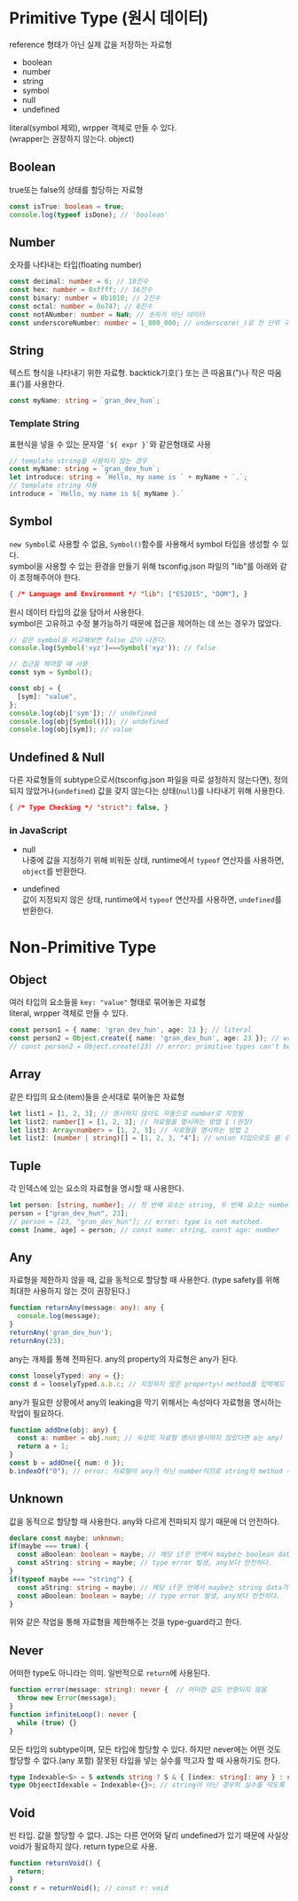 # Primitive Type (원시 데이터)

reference 형태가 아닌 실제 값을 저장하는 자료형
- boolean
- number
- string
- symbol
- null
- undefined

literal(symbol 제외), wrpper 객체로 만들 수 있다.  
(wrapper는 권장하지 않는다. object)

## Boolean

true또는 false의 상태를 할당하는 자료형
```ts
const isTrue: boolean = true;
console.log(typeof isDone); // 'boolean'
```

## Number

숫자를 나타내는 타입(floating number)
```ts
const decimal: number = 6; // 10진수
const hex: number = 0xffff; // 16진수
const binary: number = 0b1010; // 2진수
const octal: number = 0o747; // 8진수
const notANumber: number = NaN; // 숫자가 아닌 데이터
const underscoreNumber: number = 1_000_000; // underscore(_)로 천 단위 구분 가능
```

## String

텍스트 형식을 나타내기 위한 자료형. backtick기호(`) 또는 큰 따옴표(")나 작은 따옴표(')를 사용한다.

```ts
const myName: string = `gran_dev_hun`;
```

### Template String

표현식을 넣을 수 있는 문자열 ``` `${ expr }` ```와 같은형태로 사용
```ts
// template string을 사용하지 않는 경우
const myName: string = `gran_dev_hun`;
let introduce: string = `Hello, my name is ` + myName + `.`;
// template string 사용
introduce = `Hello, my name is ${ myName }.`
```

## Symbol

`new Symbol`로 사용할 수 없음, `Symbol()`함수를 사용해서 symbol 타입을 생성할 수 있다.  
symbol을 사용할 수 있는 환경을 만들기 위해 tsconfig.json 파일의 "lib"를 아래와 같이 조정해주어야 한다.
```json
{ /* Language and Environment */ "lib": ["ES2015", "DOM"], }
```
원시 데이터 타입의 값을 담아서 사용한다.  
symbol은 고유하고 수정 불가능하기 때문에 접근을 제어하는 데 쓰는 경우가 많았다.

```ts
// 같은 symbol을 비교해보면 false 값이 나온다.
console.log(Symbol('xyz')===Symbol('xyz')); // false

// 접근을 제어할 때 사용
const sym = Symbol();

const obj = {
  [sym]: "value",
};
console.log(obj['sym']); // undefined
console.log(obj[Symbol()]); // undefined
console.log(obj[sym]); // value
```

## Undefined & Null

다른 자료형들의 subtype으로서(tsconfig.json 파일을 따로 설정하지 않는다면), 정의되지 않았거나(`undefined`) 값을 갖지 않는다는 상태(`null`)를 나타내기 위해 사용한다.  
```json
{ /* Type Checking */ "strict": false, }
```

### in JavaScript

- null  
나중에 값을 지정하기 위해 비워둔 상태, runtime에서 `typeof` 연산자를 사용하면, `object`를 반환한다.

- undefined  
값이 지정되지 않은 상태, runtime에서 `typeof` 연산자를 사용하면, `undefined`를 반환한다.

# Non-Primitive Type

## Object
여러 타입의 요소들을 `key: "value"` 형태로 묶어놓은 자료형  
literal, wrpper 객체로 만들 수 있다.
```ts
const person1 = { name: 'gran_dev_hun', age: 23 }; // literal
const person2 = Object.create({ name: 'gran_dev_hun', age: 23 }); // wrraper
// const person2 = Object.create(23) // error: primitive types can't be use as parameter of Object.create().
```

## Array
같은 타입의 요소(item)들을 순서대로 묶어놓은 자료형
```ts
let list1 = [1, 2, 3]; // 명시하지 않아도 자동으로 number로 지정됨
let list2: number[] = [1, 2, 3]; // 자료형을 명시하는 방법 1 (권장)
let list3: Array<number> = [1, 2, 3]; // 자료형을 명시하는 방법 2
let list2: (number | string)[] = [1, 2, 3, "4"]; // union 타입으로도 쓸 수 있음
```

## Tuple
각 인덱스에 있는 요소의 자료형을 명시할 때 사용한다.
```ts
let person: [string, number]; // 첫 번째 요소는 string, 두 번째 요소는 number
person = ["gran_dev_hun", 23];
// person = [23, "gran_dev_hun"]; // error: type is not matched.
const [name, age] = person; // const name: string, const age: number
```

## Any
자료형을 제한하지 않을 때, 값을 동적으로 할당할 때 사용한다. (type safety를 위해 최대한 사용하지 않는 것이 권장된다.)
```ts
function returnAny(message: any): any {
  console.log(message);
}
returnAny('gran_dev_hun');
returnAny(23);
```
any는 개체를 통해 전파된다. any의 property의 자료형은 any가 된다.
```ts
const looselyTyped: any = {};
const d = looselyTyped.a.b.c; // 지정하지 않은 property나 method를 입력해도 error가 발생하지 않는다. --> type safety를 잃는다. const d: any
```
any가 필요한 상황에서 any의 leaking을 막기 위해서는 속성마다 자료형을 명시하는 작업이 필요하다.
```ts
function addOne(obj: any) {
  const a: number = obj.num; // 속성의 자료형 명시(명시하지 않았다면 a는 any)
  return a + 1;
}
const b = addOne({ num: 0 });
b.indexOf("0"); // error: 자료형이 any가 아닌 number이므로 string의 method 사용 불가
```

## Unknown
값을 동적으로 할당할 때 사용한다. any와 다르게 전파되지 않기 때문에 더 안전하다.
```ts
declare const maybe: unknown;
if(maybe === true) {
  const aBoolean: boolean = maybe; // 해당 if문 안에서 maybe는 boolean data가 된다.
  const aString: string = maybe; // type error 발생, any보다 안전하다.
}
if(typeof maybe === "string") {
  const aString: string = maybe; // 해당 if문 안에서 maybe는 string data가 된다.
  const aBoolean: boolean = maybe; // type error 발생, any보다 안전하다.
}
```
위와 같은 작업을 통해 자료형을 제한해주는 것을 type-guard라고 한다.

## Never
어떠한 type도 아니라는 의미. 일반적으로 `return`에 사용된다.
```ts
function error(message: string): never {  // 어떠한 값도 반환되지 않음
  throw new Error(message);
}
function infiniteLoop(): never {
  while (true) {}
}
```
모든 타입의 subtype이며, 모든 타입에 할당할 수 있다. 하지만 never에는 어떤 것도 할당할 수 없다.(any 포함) 잘못된 타입을 넣는 실수를 막고자 할 때 사용하기도 한다.
```ts
type Indexable<S> = S extends string ? S & { [index: string]: any } : never;
type ObjeectIdexable = Indexable<{}>; // string이 아닌 경우의 실수를 막도록 never가 된다.
```

## Void
빈 타입. 값을 할당할 수 없다. JS는 다른 언어와 달리 undefined가 있기 때문에 사실상 void가 필요하지 않다. return type으로 사용.
```ts
function returnVoid() {
  return;
}
const r = returnVoid(); // const r: void
```